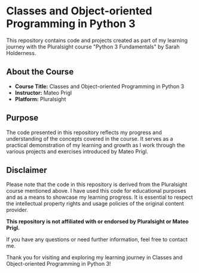 # Classes and Object-oriented Programming in Python 3

This repository contains code and projects created as part of my learning journey with the Pluralsight course "Python 3 Fundamentals" by Sarah Holderness.

## About the Course

- **Course Title:** Classes and Object-oriented Programming in Python 3
- **Instructor:** Mateo Prigl
- **Platform:** Pluralsight

## Purpose

The code presented in this repository reflects my progress and understanding of the concepts covered in the course. It serves as a practical demonstration of my learning and growth as I work through the various projects and exercises introduced by Mateo Prigl.

## Disclaimer

Please note that the code in this repository is derived from the Pluralsight course mentioned above. I have used this code for educational purposes and as a means to showcase my learning progress. It is essential to respect the intellectual property rights and usage policies of the original content provider.

**This repository is not affiliated with or endorsed by Pluralsight or Mateo Prigl.**

If you have any questions or need further information, feel free to contact me.

Thank you for visiting and exploring my learning journey in Classes and Object-oriented Programming in Python 3!
